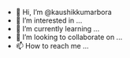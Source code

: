 - 👋 Hi, I’m @kaushikkumarbora
- 👀 I’m interested in ...
- 🌱 I’m currently learning ...
- 💞️ I’m looking to collaborate on ...
- 📫 How to reach me ...

<!---
kaushikkumarbora/kaushikkumarbora is a ✨ special ✨ repository because its `README.md` (this file) appears on your GitHub profile.
You can click the Preview link to take a look at your changes.
--->
